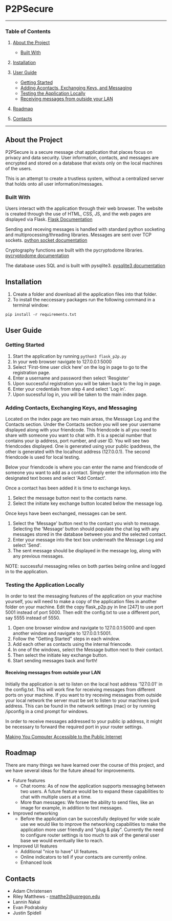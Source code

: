 # P2PSecure

-----------
### Table of Contents

1. [About the Project](#about-the-project)

	- [Built With](#built-with)

2. [Installation](#installation)

3. [User Guide](#user-guide)

	- [Getting Started](#getting-started)
	- [Adding Acontacts, Exchanging Keys, and Messaging](#Adding-Contacts,-Exchanging-Keys,-and-Messaging)
	- [Testing the Application Locally](#Testing-the-Application-Locally)
	- [Receiving messages from outside your LAN](#Receiving-messages-from-outside-your-LAN)

4. [Roadmap](#roadmap)

5. [Contacts](#contacts)

-----------
## About the Project
P2PSecure is a secure message chat application that places focus on privacy and data security. User information, contacts, and messages are encrypted and stored on a database that exists only on the local machines of the users. 

This is an attempt to create a trustless system, without a centralized server that holds onto all user information/messages. 

### Built With
Users interact with the application through their web browser. The website is created through the use of HTML, CSS, JS, and the web pages are displayed via Flask.
[Flask Documentation](https://flask.palletsprojects.com/en/1.1.x/)

Sending and receving messages is handled with standard python socketing and multiprocessing/threading libraries. Messages are sent over TCP sockets.
[python socket documentation](https://docs.python.org/3/library/socket.html)

Cryptography functions are built with the pycryptodome libraries.
[pycryptodome documentation](https://pypi.org/project/pycryptodome/)

The database uses SQL and is built with pysqlite3.
[pysqlite3 documentation](https://pypi.org/project/pysqlite3/)

## Installation 

1. Create a folder and download all the application files into that folder.
2. To install the neccessary packages run the following command in a terminal window:

```
pip install -r requirements.txt
```

## User Guide

### Getting Started

1. Start the application by running `python3 flask_p2p.py`
2. In your web browser navigate to 127.0.0.1:5000
3. Select 'First-time user click here' on the log in page to go to the registration page.
4. Enter a username and password then select 'Resgister'
5. Upon successful registration you will be taken back to the log in page.
6. Enter your credentials from step 4 and select 'Log in'.
7. Upon sucessful log in, you will be taken to the main index page.

### Adding Contacts, Exchanging Keys, and Messaging

Located on the index page are two main areas, the Message Log and the Contacts section.
Under the Contacts section you will see your username displayed along with your friendcode.
This friendcode is all you need to share with someone you want to chat with. It is a special number that contains your ip address, port number, and user ID. You will see two friendcodes displayed. One is generated using your public ipaddress, the other is generated with the localhost address (127.0.0.1). The second friendcode is used for local testing.

Below your friendcode is where you can enter the name and friendcode of someone you want to add as a contact. Simply enter the information into the designated text boxes and select 'Add Contact'.

Once a contact has been added it is time to exchange keys.

1. Select the message button next to the contacts name.
2. Select the initiate key exchange button located below the message log.

Once keys have been exchanged, messages can be sent. 

1. Select the 'Message' button next to the contact you wish to message. Selecting the 'Message' button should populate the chat log with any messages stored in the database between you and the selected contact.
2. Enter your message into the text box underneath the Message Log and select 'Send'.
3. The sent message should be displayed in the message log, along with any previous messages.

NOTE: successful messaging relies on both parties being online and logged in to the application.

### Testing the Application Locally

In order to test the messaging features of the application on your machine yourself, you will need to make a copy of the application files in another folder on your machine. Edit the copy flask_p2p.py in line [247] to use port 5001 instead of port 5000. Then edit the config.txt to use a different port, say 5555 instead of 5550.

1. Open one browser window and navigate to 127.0.0.1:5000 and open another window and navigate to 127.0.0.1:5001. 
2. Follow the "Getting Started" steps in each window. 
3. Add each other as contacts using the internal friencode.
4. In one of the windows, select the Message button next to their contact.
5. Then select the initiate key exchange button.
6. Start sending messages back and forth!

#### Receiving messages from outside your LAN

Initially the application is set to listen on the local host address '127.0.01' in the config.txt. This will work fine for receiving messages from different ports on your machine. If you want to try receving messages from outside your local network the server must be set to listen to your machines ipv4 address. This can be found in the network settings (mac) or by running /ipconfig in a cmd prompt for windows.

In order to receive messages addressed to your public ip address, it might be necessary to forward the required port in your router settings. 

[Making You Computer Accessible to the Public Internet](https://www.nch.com.au/kb/10046.html)

## Roadmap

There are many things we have learned over the course of this project, and we have several ideas for the future ahead for improvements.

- Future features
	- Chat rooms: As of now the application supports messaging between two users. A future feature would be to expand these capabilities to chat with multiple users at a time.
	- More than messages: We forsee the ability to send files, like an image for example, in addition to text messages.
- Improved networking
	- Before the application can be succesfully deployed for wide scale use we would like to improve the networking capabilities to make the application more user friendly and "plug & play". Currently the need to configure router settings is too much to ask of the general user base we would eventually like to reach.
- Improved UI features
	- Additional "nice to have" UI features.
	- Online indicators to tell if your contacts are currently online.
	- Enhanced look

## Contacts

- Adam Christensen
- Riley Matthews - rmatthe2@uoregon.edu
- Lannin Nakai
- Evan Podrabsky
- Justin Spidell
